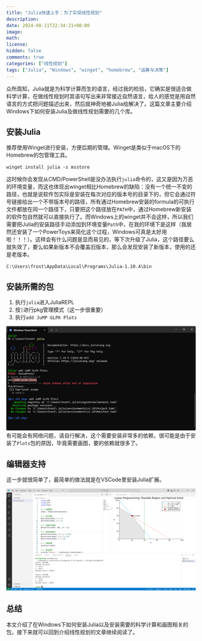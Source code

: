 ```yaml
---
title: "Julia快速上手：为了实现线性规划"
description: 
date: 2024-08-11T22:34:21+08:00
image: 
math: 
license: 
hidden: false
comments: true
categories: ["线性规划"]
tags: ["Julia", "Windows", "winget", "homebrew", "运筹与决策"]
---
```


众所周知，Julia就是为科学计算而生的语言，经过我的检验，它确实是很适合做科学计算，在做线性规划时其语句写出来非常接近自然语言，给人的感觉是用自然语言的方式把问题描述出来，然后就神奇地被Julia给解决了。这篇文章主要介绍Windows下如何安装Julia及做线性规划需要的几个库。

## 安装Julia

推荐使用Winget进行安装，方便后期的管理。Winget是类似于macOS下的Homebrew的包管理工具。

```
winget install julia -s msstore
```

这时候你会发现从CMD/PowerShell是没办法执行`julia`命令的，这又是因为万恶的环境变量，而这也体现出winget相比Homebrew的缺陷：没有一个统一不变的路径，也就是说软件包实际是安装在每次对应的版本号的目录下的，但它会通过符号链接给出一个不带版本号的路径，所有通过Homebrew安装的formula的可执行文件都放在同一个路径下，只要把这个路径放在`PATH`中，通过Homebrew新安装的软件包自然就可以直接执行了。而Windows上的winget并不会这样，所以我们需要把Julia的安装路径手动添加到环境变量`Path`中，在我的环境下是这样（我居然还安装了一个PowerToys来简化这个过程，Windows可真是太好用啦！！！）。这样会有什么问题是显而易见的，等下次升级了Julia，这个路径要么就失效了，要么如果新版本不会覆盖旧版本，那么会发现安装了新版本，使用的还是老版本。

```
C:\Users\frost\AppData\Local\Programs\Julia-1.10.4\bin
```

## 安装所需的包

1. 执行`julia`进入JuliaREPL
2. 按`]`进行pkg管理模式（这一步很重要）
3. 执行`add JuMP GLPK Plots`

![Julia交互界面](/images/julia/julia-installation.png)
有可能会有网络问题，请自行解决，这个需要安装非常多的依赖，很可能是由于安装了`Plots`包的原因，毕竟需要画图，要的依赖就很多了。

## 编辑器支持

这一步就很简单了，最简单的做法就是在VSCode里安装Julia扩展。

![Julia效果示例](/images/julia/julia-example-01.png)

## 总结

本文介绍了在Windows下如何安装Julia以及安装需要的科学计算和画图相关的包，接下来就可以回到介绍线性规划的文章继续阅读了。
